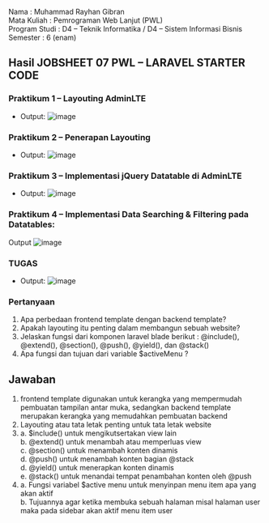 Nama : Muhammad Rayhan Gibran <br>
Mata Kuliah : Pemrograman Web Lanjut (PWL) <br>
Program Studi : D4 – Teknik Informatika / D4 – Sistem Informasi Bisnis <br>
Semester : 6 (enam)  <br>

## Hasil JOBSHEET 07 PWL – LARAVEL STARTER CODE

### Praktikum 1 – Layouting AdminLTE </br>
- Output:
![image](https://github.com/gbrn7/PWL_2024/assets/127575934/bfc901d3-10b7-49d1-ae27-8112f24ecb2e) </br>

### Praktikum 2 – Penerapan Layouting </br>
- Output:
![image](https://github.com/gbrn7/PWL_2024/assets/127575934/a05d71ae-5d26-49a2-8fad-850ec8ce35c5) </br>

### Praktikum 3 – Implementasi jQuery Datatable di AdminLTE </br>
- Output:
![image](https://github.com/gbrn7/PWL_2024/assets/127575934/a05d71ae-5d26-49a2-8fad-850ec8ce35c5) </br>

### Praktikum 4 – Implementasi Data Searching & Filtering pada Datatables: </br>
Output
![image](https://github.com/gbrn7/PWL_2024/assets/127575934/1183c729-bb6d-484e-aff3-c5f119160588) </br>

### TUGAS </br>
- Output:
![image](https://github.com/gbrn7/PWL_2024/assets/127575934/1183c729-bb6d-484e-aff3-c5f119160588) </br>

### Pertanyaan </br>
1. Apa perbedaan frontend template dengan backend template?
2. Apakah layouting itu penting dalam membangun sebuah website?
3. Jelaskan fungsi dari komponen laravel blade berikut : @include(), @extend(), 
@section(), @push(), @yield(), dan @stack()
4. Apa fungsi dan tujuan dari variable $activeMenu ? </br>

Jawaban </br>
-----------------------------------------
1. frontend template digunakan untuk kerangka yang mempermudah pembuatan tampilan antar muka, sedangkan backend template merupakan kerangka yang memudahkan pembuatan backend
2. Layouting atau tata letak penting untuk tata letak website
3. a. $include() untuk mengikutsertakan view lain </br>
   b. @extend() untuk menambah atau memperluas view </br>
   c. @section() untuk menambah konten dinamis </br>
   d. @push() untuk menambah konten bagian @stack </br>
   d. @yield() untuk menerapkan konten dinamis </br>
   e. @stack() untuk menandai tempat penambahan konten oleh @push </br>
4. a. Fungsi variabel $active menu untuk menyinpan menu item apa yang akan aktif</br>
   b. Tujuannya agar ketika membuka sebuah halaman misal halaman user maka pada sidebar akan aktif menu item user













    




